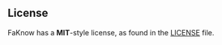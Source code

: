 ## License

FaKnow has a **MIT**-style license, as found in the [LICENSE](https://github.com/NPURG/FaKnow/blob/master/LICENSE) file.